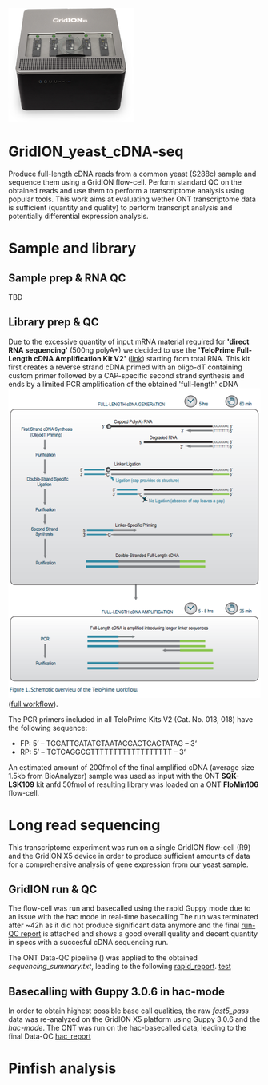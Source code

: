 ![gridion](pictures/gridionx5.png)
# GridION_yeast_cDNA-seq

Produce full-length cDNA reads from a common yeast (S288c) sample and sequence them using a GridION flow-cell. Perform standard QC on the obtained reads and use them to perform a transcriptome analysis using popular tools. This work aims at evaluating wether ONT transcriptome data is sufficient (quantity and quality) to perform transcript analysis and potentially differential expression analysis.

# Sample and library

## Sample prep & RNA QC

TBD

## Library prep & QC

Due to the excessive quantity of input mRNA material required for **'direct RNA sequencing'** (500ng polyA+) we decided to use the **'TeloPrime Full-Length cDNA Amplification Kit V2'** ([link](https://www.lexogen.com/wp-content/uploads/2018/12/013UG022V0200_TeloPrime-V2.pdf)) starting from total RNA. This kit first creates a reverse strand cDNA primed with an oligo-dT containing custom primer followed by a CAP-specific second strand synthesis and ends by a limited PCR amplification of the obtained 'full-length' cDNA ![teloprimewf](pictures/teloprimewf.png)([full workflow](https://www.lexogen.com/teloprime-workflow/)).

The PCR primers included in all TeloPrime Kits V2 (Cat. No. 013, 018) have the following sequence:
* FP: 5’ – TGGATTGATATGTAATACGACTCACTATAG – 3‘
* RP: 5’ – TCTCAGGCGTTTTTTTTTTTTTTTTTT – 3‘

An estimated amount of 200fmol of the final amplified cDNA (average size 1.5kb from BioAnalyzer) sample was used as input with the ONT **SQK-LSK109** kit anfd 50fmol of resulting library was loaded on a ONT **FloMin106** flow-cell.

# Long read sequencing

This transcriptome experiment was run on a single GridION flow-cell (R9) and the GridION X5 device in order to produce sufficient amounts of data for a comprehensive analysis of gene expression from our yeast sample.

## GridION run & QC

The flow-cell was run and basecalled using the rapid Guppy mode due to an issue with the hac mode in real-time basecalling
The run was terminated after ~42h as it did not produce significant data anymore and the final [run-QC report](https://github.com/Nucleomics-VIB/nanopore-tools_wiki/raw/master/GridION_yeast_cDNA-seq/ONT_Run-report.pdf) is attached and shows a good overall quality and decent quantity in specs with a succesful cDNA sequencing run.

The ONT Data-QC pipeline () was applied to the obtained *sequencing_summary.txt*, leading to the following [rapid_report](https://github.com/Nucleomics-VIB/nanopore-tools_wiki/raw/master/GridION_yeast_cDNA-seq/Nanopore_SumStatQC_rapid.html).
<a href="http://htmlpreview.github.com/?https://github.com/Nucleomics-VIB/nanopore-tools_wiki/blob/master/GridION_yeast_cDNA-seq/Nanopore_SumStatQC_rapid.html" target="_blank">test</a>

## Basecalling with Guppy 3.0.6 in hac-mode

In order to obtain highest possible base call qualities, the raw *fast5_pass* data was re-analyzed on the GridION X5 platform using Guppy 3.0.6 and the *hac-mode*. The ONT was run on the hac-basecalled data, leading to the final Data-QC [hac_report](https://github.com/Nucleomics-VIB/nanopore-tools_wiki/raw/master/GridION_yeast_cDNA-seq/Nanopore_SumStatQC_hac.html)

# Pinfish analysis
